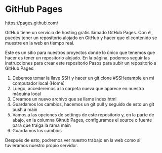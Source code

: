 # GitHub Pages

https://pages.github.com/

GitHub tiene un servicio de hosting gratis llamado GitHub Pages. Con él, puedes tener un repositorio alojado en GitHub y hacer que el contenido se muestre en la web en tiempo real.

Este es un sitio para nuestros proyectos donde lo único que tenemos que hacer es tener un repositorio alojado. En la página, podemos seguir las instrucciones para crear este repositorio
Pasos para subir un repositorio a GitHub Pages:

1. Debemos tomar la llave SSH y hacer un git clone #SSHexample en mi computador local (Home)
2. Luego, accederemos a la carpeta nueva que aparece en nuestra máquina local
3. Creamos un nuevo archivo que se llame index.html
4. Guardamos los cambios, hacemos un git pull y seguido de esto un git push a main
5. Vamos a las opciones de settings de este repositorio y, en la parte de abajo, en la columna Github Pages, configuramos el source o fuente para que traiga la rama main
6. Guardamos los cambios

Después de esto, podremos ver nuestro trabajo en la web como si tuviéramos nuestro propio servidor.
